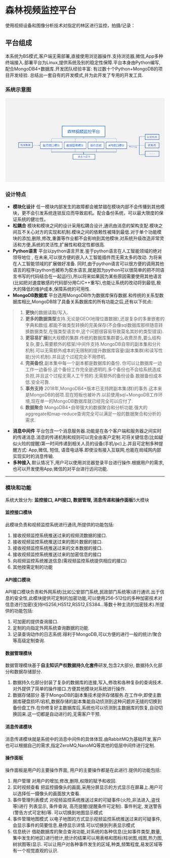 # 森林视频监控平台

使用视频设备和图像分析技术对指定的林区进行监控，拍摄/记录：



## 平台组成

本系统为BS模式,客户端无需部署,直接使用浏览器操作.支持浏览器,微信,App多种终端接入.部署平台为Linux,提供系统及别的稳定性保障.平台本身由Python编写,配合MongoDB4+数据库.开发团队经验丰富: 有过数十个Python+MongoDB的项目开发经验. 总结出一套自有的开发模式,并为此开发了专用的开发工具.

### 系统示意图

![img](image/im1.png)


### 设计特点

* **模块化设计** 任一模块内部发生的故障都会被禁锢在模块内部不会传播到其他模块，更不会引发系统连锁反应而导致宕机。配合备份系统，可以最大限度的保证系统的健壮性。
* **松耦合** 模块和模块之间的设计采用松耦合设计,通讯由消息的架构支配.模块之间互不关心对方的实现和机制.模块之间的依赖性被降到最低.对于单个功能模块的添加,删除,修改,重置等作业都不会影响到其他模块.对系统升级改造非常灵活和方便,系统的灵活性,扩展性和稳定性都很高.
* **Python语言** 平台以python语言开发.鉴于python语言在人工智能领域的绝对领导地位 , 在未来,可以很方便的嵌入人工智能插件而无需太多的改动. 为将来在人工智能领域的扩展做好准备. 同时,由于python语言可以很方便的调用其他语言的程序(python也被称为胶水语言,就是因为python可以很简单的把不同语言书写的代码结合在一起运行),所以将来如果因为某些原因需要使用其他语言(比如把对速度敏感的代码部分用C/C++重写),也能让系统的改动将到最低,极大的降低的维护成本,保障系统的可用性.
* **MongoDB数据库** 平台选用MongoDB作为数据库保存数据.和传统的关系型数据库相比,MongoDB除了具备关系数据库的所有功能之后,还有以下优点:
  
>1. **更快**的数据读取/写入.
>2. **更多的数据类型**支持.无论是GEO(地理位置数据),还是复杂的多重嵌套的字典和数组.都能不做类型转换的完美保存(不会像sql数据库那样随意转换数据类型,在强类型语言中,这个问题很容易导致莫名其妙的类型错误).
>3. **更容易扩展**到大规模的集群.传统的数据库集群要么收费昂贵,要么结构复杂,要么需要额外的框架/中间件支持.MongoDB自带的副本集和分片机制.可以无需额外成本的无限制的提升数据库容量(副本集群)和读写性能(分片机制).并且这个过程完全不用停机.
>4. **完美备份**,副本集中每一个副本都是数据库的备份. 你可以让数据库一边工作一边备份.这个备份工作完全是透明的,多个备份也不会给系统造成负担,并且这个过程无需人工干预的.无需额外的备份设备.数据备份成本低.安全可靠.
>5. **事务支持** 2018年,MongoDB4+版本已支持跨副本集(群)的事务.这本来是MongoDB的弱项.现在短板也被补齐.以前使用sql+MongoDB工作环境,现在单一的MongoDB数据库就已经完全可以应付了.
>5. **数据聚合** MongoDB4+自带强大的数据聚合和分析功能.强大的aggregate和map-reduce查询完全可以满足一般的数据聚合和分析的需求.

* **消息中间件** 平台包含一个消息服务器.功能是在各个客户端和服务器之间实时的传递消息.消息的传递机制和规则可以完全由客户定制.可将关键信息(比如疑似火险的提醒)第一时间传递到相关人员的设备(手机/pc)上.并且可定制多种提醒方式: App,微信, 短信, 语音电话等.即使没有接入互联网,也能在局域网内部实现实时的消息传输.
* **多种接入** 默认情况下,用户可以使用浏览器登录平台进行操作.根据用户的需求,也可以开发使用App,微信的对平台进行访问功能.

* **

### 模块和功能

系统大致分为: **监控接口, API接口, 数据管理, 消息传递和操作面板**5大模块

#### 监控接口模块

此模块负责和视频监控系统进行通讯,所提供的功能包括:

1. 接收视频监控系统推送过来的视频流数据的接口.
2. 接收视频监控系统推送过来的图片数据的接口.
3. 接收视频监控系统推送过来的文本数据的接口.
4. 接收视频监控系统推送过来的加密信息的接口
5. 向视频监控系统推送信息(需视频监控系统提供相应的接口)
6. 其他按需定制的功能

#### API接口模块

API接口模块负责和外网系统(比如公安部门系统,民政部门系统等)进行通讯.出于信息的安全性,此模块提供可定制的加密功能,可以使用256-512位的多种加密技术对信息进行加密(支持HS256,HS512,RS512,ES384...等数十种主流的加密技术).所提供的功能包括:

1. 可加密的提供查询接口.
2. 定制的向指定外网系统查询数据的功能.
3. 记录查询动作的日志系统.得利于MongoDB,可以方便的进行一般的统计/聚合等高级定制查询.

#### 数据管理模块

数据管理模块基于**自主知识产权数据持久化套件**研发,包含2大部分, 数据持久化部分和数据存储部分.

1. 数据持久化部分封装了复杂的数据库的连接,写入,修改和各种复杂的查询技术.对外提供了简单的操作接口.方便其他模块对系统进行操作.
2. 数据存储部分 基于MongoDB的副本集技术提供存储服务.在工作中,即使主数据库硬盘损坏/宕机,数据存储的副本集能自动侦测到这种问题并无缝的切换到备份盘工作.在你修复好主数据库后,系统也可以侦测到主数据库的恢复,自动切换回来.这一切都是自动进行的,无需客户干预.
   
#### 消息传递模块

消息传递模块就是系统中的消息中间件的具体体现.由RabbitMQ为基础开发,客户也可以根据自己的需求,指定ZeroMQ,NanoMQ等其他的低层中间件进行定制.

#### 操作面板

操作面板是用户的主要操作界面, 用户的主要操作都是在此进行.提供的功能包括:

1. 用户管理  对用户的增加,修改,删除,权限的赋予和收回.
2. 实时视频查看  把监控摄像头的画面,采用分屏显示的方式显示在屏幕上.用户可以选择任一摄像头的画面放大查看.
3. 事件管理列表模式  对视频监控系统推送过来的可疑事件(火险,非法进入,盗伐等)进行 列表显示, 条件查询, 高亮提醒(提醒条件可定制). 事件判定, 发送警告(警告方式可定制)等. 可以切换到地图显示模式
4. 事件管理地图模式  以电子地图的方式显示视频监控系统推送过来的可疑事件,会显示事件的简要信息.悬停显示详情.可以切换到列表显示模式
5. 信息统计  借助数据库的聚合查询功能,对系统的各种信息(比如事件类型,数量,集中发生的地区)进行统计,统计的结果可以用表格和图标(柱状图,线图,热力图,树状图等)显示. 可以让用户对各种事件发生的区域,种类,频繁程度,易发区域等有一个视觉直观的认识.



